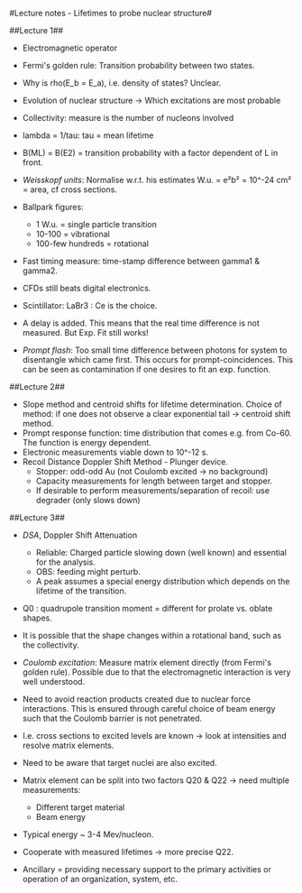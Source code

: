 #Lecture notes - Lifetimes to probe nuclear structure#

##Lecture 1##

* Electromagnetic operator
* Fermi's golden rule: Transition probability between two states.
* Why is rho(E_b = E_a), i.e. density of states? Unclear.
* Evolution of nuclear structure -> Which excitations are most probable
* Collectivity: measure is the number of nucleons involved
* lambda = 1/tau: tau = mean lifetime
* B(ML) = B(E2) = transition probability with a factor dependent of L in front.
* _Weisskopf units_: Normalise w.r.t. his estimates W.u. = e²b² = 10^-24 cm² = area, cf cross sections.
* Ballpark figures:
	
	* 1 W.u. = single particle transition
	* 10-100 = vibrational
	* 100-few hundreds = rotational

* Fast timing measure: time-stamp difference between gamma1 & gamma2. 
* CFDs still beats digital electronics.
* Scintillator: LaBr3 : Ce is the choice.
* A delay is added. This means that the real time difference is not measured. But Exp. Fit still works!
* _Prompt flash_: Too small time difference between photons for system to disentangle which came first. This occurs for prompt-coincidences. This can be seen as contamination if one desires to fit an exp. function.

##Lecture 2##

* Slope method and centroid shifts for lifetime determination. Choice of method: if one does not observe a clear exponential tail -> centroid shift method. 
* Prompt response function: time distribution that comes e.g. from Co-60. The function is energy dependent.
* Electronic measurements viable down to 10^-12 s.
* Recoil Distance Doppler Shift Method - Plunger device.
	* Stopper: odd-odd Au (not Coulomb excited -> no background)
	* Capacity measurements for length between target and stopper.
	* If desirable to perform measurements/separation of recoil: use degrader (only slows down)

##Lecture 3##

* _DSA_, Doppler Shift Attenuation

	* Reliable: Charged particle slowing down (well known) and essential for the analysis.
	* OBS: feeding might perturb.
	* A peak assumes a special energy distribution which depends on the lifetime of the transition.
	
* Q0 : quadrupole transition moment = different for prolate vs. oblate shapes.
* It is possible that the shape changes within a rotational band, such as the collectivity.

* _Coulomb excitation_: Measure matrix element directly (from Fermi's golden rule). Possible due to that the electromagnetic interaction is very well understood.
* Need to avoid reaction products created due to nuclear force interactions. This is ensured through careful choice of beam energy such that the Coulomb barrier is not penetrated.
* I.e. cross sections to excited levels are known -> look at intensities and resolve matrix elements. 
* Need to be aware that target nuclei are also excited.
* Matrix element can be split into two factors Q20 & Q22 -> need multiple measurements:
	
	* Different target material
	* Beam energy

* Typical energy ~ 3-4 Mev/nucleon.
* Cooperate with measured lifetimes -> more precise Q22.
* Ancillary = providing necessary support to the primary activities or operation of an organization, system, etc.
